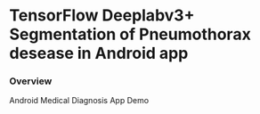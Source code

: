 # TensorFlow Deeplabv3+ Segmentation of Pneumothorax desease in Android app
### Overview
Android Medical Diagnosis App Demo
